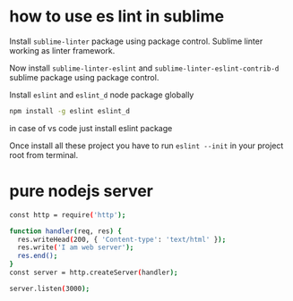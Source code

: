 # how to use es lint in sublime 

Install `sublime-linter` package using package control. Sublime linter working as linter framework.

Now install `sublime-linter-eslint` and `sublime-linter-eslint-contrib-d` sublime package using package control.   


Install `eslint` and `eslint_d` node package globally

~~~bash
npm install -g eslint eslint_d
~~~

in case of vs code just install eslint package 


Once install all these project you have to run `eslint --init` in your project root from terminal. 

# pure nodejs server

~~~bash
const http = require('http');

function handler(req, res) {
  res.writeHead(200, { 'Content-type': 'text/html' });
  res.write('I am web server');
  res.end();
}
const server = http.createServer(handler);

server.listen(3000);
~~~